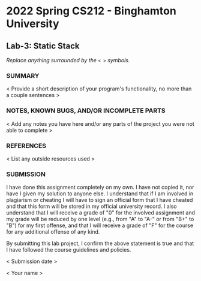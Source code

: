 # 2022 Spring CS212 - Binghamton University

## Lab-3: Static Stack

*Replace anything surrounded by the `< >` symbols.*

### SUMMARY

< Provide a short description of your program's functionality, no more than a couple sentences >

### NOTES, KNOWN BUGS, AND/OR INCOMPLETE PARTS

< Add any notes you have here and/or any parts of the project you were not able to complete >

### REFERENCES

< List any outside resources used >

### SUBMISSION

I have done this assignment completely on my own. I have not copied it, nor have I given my solution to anyone else. I understand that if I am involved in plagiarism or cheating I will have to sign an official form that I have cheated and that this form will be stored in my official university record. I also understand that I will receive a grade of "0" for the involved assignment and my grade will be reduced by one level (e.g., from "A" to "A-" or from "B+" to "B") for my first offense, and that I will receive a grade of "F" for the course for any additional offense of any kind.

By submitting this lab project, I confirm the above statement is true and that I have followed the course guidelines and policies.

< Submission date >

< Your name >

